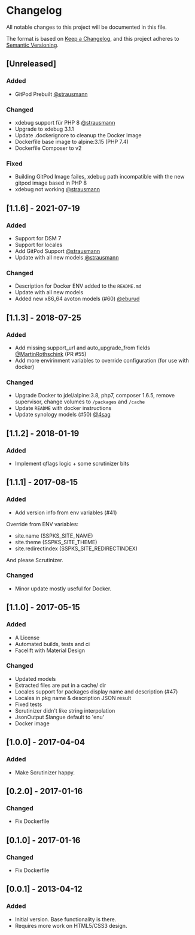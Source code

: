 # Changelog
All notable changes to this project will be documented in this file.

The format is based on [Keep a Changelog](https://keepachangelog.com/en/1.0.0/),
and this project adheres to [Semantic Versioning](https://semver.org/spec/v2.0.0.html).

## [Unreleased]
### Added

* GitPod Prebuilt [@strausmann](https://github.com/strausmann)

### Changed

* xdebug support für PHP 8 [@strausmann](https://github.com/strausmann)
* Upgrade to xdebug 3.1.1
* Update .dockerignore to cleanup the Docker Image
* Dockerfile base image to alpine:3.15 (PHP 7.4)
* Dockerfile Composer to v2

### Fixed

* Building GitPod Image failes, xdebug path incompatible with the new gitpod image based in PHP 8
* xdebug not working [@strausmann](https://github.com/strausmann)

## [1.1.6] - 2021-07-19	
### Added

* Support for DSM 7
* Support for locales
* Add GitPod Support [@strausmann](https://github.com/strausmann)
* Update with all new models [@strausmann](https://github.com/strausmann)

### Changed

* Description for Docker ENV added to the `README.md`
* Update with all new models
* Added new x86_64 avoton models (#60) [@eburud](https://github.com/eburud)

## [1.1.3] - 2018-07-25
### Added

* Add missing support_url and auto_upgrade_from fields [@MartinRothschink](https://github.com/MartinRothschink) (PR #55)
* Add more envirinment variables to override configuration (for use with docker)

### Changed

* Upgrade Docker to jdel/alpine:3.8, php7, composer 1.6.5, remove supervisor, change volumes to `/packages` and `/cache`
* Update `README` with docker instructions
* Update synology models (#50) [@4sag](https://github.com/4sag)


## [1.1.2] - 2018-01-19
### Added

* Implement qflags logic + some scrutinizer bits

## [1.1.1] - 2017-08-15
### Added

* Add version info from env variables (#41)

Override from ENV variables:

  - site.name (SSPKS_SITE_NAME)
  - site.theme (SSPKS_SITE_THEME)
  - site.redirectindex (SSPKS_SITE_REDIRECTINDEX)
  
And please Scrutinizer.
### Changed

* Minor update mostly useful for Docker.


## [1.1.0] - 2017-05-15
### Added

* A License
* Automated builds, tests and ci
* Facelift with Material Design

### Changed

* Updated models
* Extracted files are put in a cache/ dir
* Locales support for packages display name and description (#47)
* Locales in pkg name & description JSON result
* Fixed tests
* Scrutinizer didn't like string interpolation
* JsonOutput $langue default to 'enu'
* Docker image

## [1.0.0] - 2017-04-04
### Added

* Make Scrutinizer happy.

## [0.2.0] - 2017-01-16
### Changed

* Fix Dockerfile

## [0.1.0] - 2017-01-16
### Changed

* Fix Dockerfile

## [0.0.1] - 2013-04-12
### Added

* Initial version. Base functionality is there. 
* Requires more work on HTML5/CSS3 design.